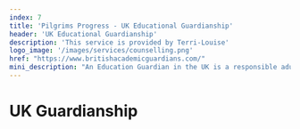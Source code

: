 ```yaml
---
index: 7
title: 'Pilgrims Progress - UK Educational Guardianship'
header: 'UK Educational Guardianship'
description: 'This service is provided by Terri-Louise'
logo_image: '/images/services/counselling.png'
href: "https://www.britishacademicguardians.com/"
mini_description: "An Education Guardian in the UK is a responsible adult who provides care and support for international students studying in the country, particularly those who are under 18 and attending boarding schools, colleges, or universities far from their families. The Education Guardian acts as a bridge between the student, their school, and their parents, ensuring the student’s well-being, safety, and academic progress. They take on the role of a trusted mentor, advocate, and support system, offering guidance and assistance in both academic and personal matters."
---
```


# UK Guardianship
